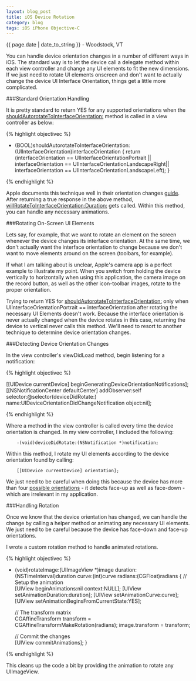 ```yaml
---
layout: blog_post
title: iOS Device Rotation
category: blog
tags: iOS iPhone Objective-C
---
```


{{ page.date | date_to_string }} - Woodstock, VT

<!---
Post content goes here.
-->

You can handle device orientation changes in a number of different ways in iOS. The standard way is to let the device call a delegate method within each view controller and change any UI elements to fit the new dimensions. If we just need to rotate UI elements onscreen and don't want to actually change the device UI Interface Orientation, things get a little more complicated.

###Standard Orientation Handling

It is pretty standard to return YES for any supported orientations when the [shouldAutorotateToInterfaceOrientation:](http://developer.apple.com/library/ios/#documentation/uikit/reference/UIViewController_Class/Reference/Reference.html) method is called in a view controller as below:

{% highlight objectivec %}

- (BOOL)shouldAutorotateToInterfaceOrientation:(UIInterfaceOrientation)interfaceOrientation
{
    return (interfaceOrientation == UIInterfaceOrientationPortrait ||
            interfaceOrientation == UIInterfaceOrientationLandscapeRight||
            interfaceOrientation == UIInterfaceOrientationLandscapeLeft);
}

{% endhighlight %}

Apple documents this technique well in their orientation changes [guide](http://developer.apple.com/library/ios/#featuredarticles/ViewControllerPGforiPhoneOS/RespondingtoDeviceOrientationChanges/RespondingtoDeviceOrientationChanges.html#//apple_ref/doc/uid/TP40007457-CH7-SW1). After returning a true response in the above method, [willRotateToInterfaceOrientation:Duration:](http://developer.apple.com/library/ios/#documentation/UIKit/Reference/UIViewController_Class/Reference/Reference.html#//apple_ref/occ/instm/UIViewController/willRotateToInterfaceOrientation:duration:) gets called. Within this method, you can handle any necessary animations.

###Rotating On-Screen UI Elements

Lets say, for example, that we want to rotate an element on the screen whenever the device changes its interface orientation. At the same time, we don't actually want the interface orientation to change because we don't want to move elements around on the screen (toolbars, for example).

If what I am talking about is unclear, Apple's camera app is a perfect example to illustrate my point. When you switch from holding the device vertically to horizontally when using this application, the camera image on the record button, as well as the other icon-toolbar images, rotate to the proper orientation.

Trying to return YES for [shouldAutorotateToInterfaceOrientation:](http://developer.apple.com/library/ios/#documentation/uikit/reference/UIViewController_Class/Reference/Reference.html) only when UIInterfaceOrientationPortrait == interfaceOrientation after rotating the necessary UI Elements doesn't work. Because the interface orientation is never actually changed when the device rotates in this case, returning the device to vertical never calls this method. We'll need to resort to another technique to determine device orientation changes.

###Detecting Device Orientation Changes

In the view controller's viewDidLoad method, begin listening for a notification:

{% highlight objectivec %}

[[UIDevice currentDevice] beginGeneratingDeviceOrientationNotifications];
[[NSNotificationCenter defaultCenter] addObserver:self 
                                         selector:@selector(deviceDidRotate:) 
                                             name:UIDeviceOrientationDidChangeNotification 
                                           object:nil];

{% endhighlight %}

Where a method in the view controller is called every time the device orientation is changed. In my view controller, I included the following:

        -(void)deviceDidRotate:(NSNotification *)notification;

Within this method, I rotate my UI elements according to the device orientation found by calling:

        [[UIDevice currentDevice] orientation];

We just need to be careful when doing this because the device has more than four [possible orientations](http://developer.apple.com/library/ios/#documentation/uikit/reference/UIDevice_Class/Reference/UIDevice.html#//apple_ref/c/tdef/UIDeviceOrientation) - it detects face-up as well as face-down - which are irrelevant in my application.

###Handling Rotation

Once we know that the device orientation has changed, we can handle the change by calling a helper method or animating any necessary UI elements. We just need to be careful because the device has face-down and face-up orientations. 

I wrote a custom rotation method to handle animated rotations.

{% highlight objectivec %}

- (void)rotateImage:(UIImageView *)image 
           duration:(NSTimeInterval)duration
              curve:(int)curve 
            radians:(CGFloat)radians
{
    // Setup the animation                                                                           
    [UIView beginAnimations:nil context:NULL];
    [UIView setAnimationDuration:duration];
    [UIView setAnimationCurve:curve];
    [UIView setAnimationBeginsFromCurrentState:YES];

    // The transform matrix                                                                          
    CGAffineTransform transform = CGAffineTransformMakeRotation(radians);
    image.transform = transform;

    // Commit the changes                                                                            
    [UIView commitAnimations];
}

{% endhighlight %}

This cleans up the code a bit by providing the animation to rotate any UIImageView.